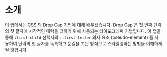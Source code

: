 # 소개

이 랩에서는 CSS 의 Drop Cap 기법에 대해 배우겠습니다. Drop Cap 은 첫 번째 단락의 첫 글자에 시각적인 매력을 더하기 위해 사용되는 타이포그래피 기법입니다. 이 랩을 통해 `:first-child` 선택자와 `::first-letter` 의사 요소 (pseudo-element) 를 사용하여 단락의 첫 글자를 독특하고 눈길을 끄는 방식으로 스타일링하는 방법을 이해하게 될 것입니다.
